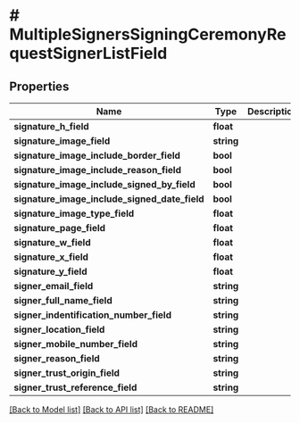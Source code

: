 # # MultipleSignersSigningCeremonyRequestSignerListField


## Properties

Name | Type | Description | Notes
------------ | ------------- | ------------- | -------------
**signature_h_field** | **float** |  |
**signature_image_field** | **string** |  |
**signature_image_include_border_field** | **bool** |  |
**signature_image_include_reason_field** | **bool** |  |
**signature_image_include_signed_by_field** | **bool** |  |
**signature_image_include_signed_date_field** | **bool** |  |
**signature_image_type_field** | **float** |  |
**signature_page_field** | **float** |  |
**signature_w_field** | **float** |  |
**signature_x_field** | **float** |  |
**signature_y_field** | **float** |  |
**signer_email_field** | **string** |  |
**signer_full_name_field** | **string** |  |
**signer_indentification_number_field** | **string** |  |
**signer_location_field** | **string** |  |
**signer_mobile_number_field** | **string** |  |
**signer_reason_field** | **string** |  |
**signer_trust_origin_field** | **string** |  |
**signer_trust_reference_field** | **string** |  |

[[Back to Model list]](../../README.md#models) [[Back to API list]](../../README.md#endpoints) [[Back to README]](../../README.md)
